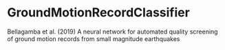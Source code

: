 # GroundMotionRecordClassifier
Bellagamba et al. (2019) A neural network for automated quality screening of ground motion records from small magnitude earthquakes
